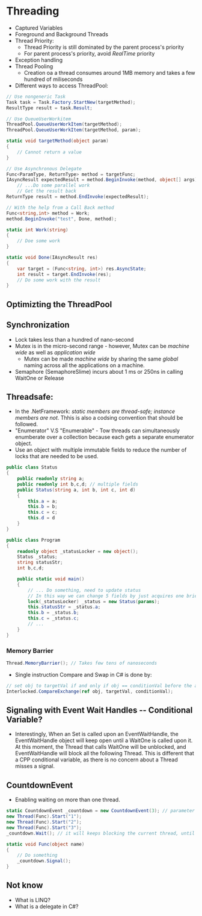 # Threading
* Captured Variables
* Foreground and Background Threads
* Thread Priority:
    * Thread Priority is still dominated by the parent process's priority
    * For parent process's priority, avoid _RealTime_ priority
* Exception handling
* Thread Pooling
    * Creation oa a thread consumes around 1MB memory and takes a few hundred of miliseconds
* Different ways to access ThreadPool:
```cs
// Use nongeneric Task
Task task = Task.Factory.StartNew(targetMethod);
ResultType result = task.Result;

// Use QueueUserWorkitem
ThreadPool.QueueUserWorkItem(targetMethod);
ThreadPool.QueueUserWorkItem(targetMethod, param);

static void targetMethod(object param)
{
    // Cannot return a value
}

// Use Asynchronous Delegate
Func<ParamType, ReturnType> method = targetFunc;
IAsyncResult expectedResult = method.BeginInvoke(method, object[] args);
    // ...Do some parallel work
    // Get the result back
ReturnType result = method.EndInvoke(expectedResult);

// With the help from a Call Back method
Func<string,int> method = Work;
method.BeginInvoke("test", Done, method);

static int Work(string) 
{
    // Doe some work
}

static void Done(IAsyncResult res)
{
    var target = (Func<string, int>) res.AsyncState;
    int result = target.EndInvoke(res);
    // Do some work with the result
}
```

## Optimizting the ThreadPool

## Synchronization
* Lock takes less than a hundred of nano-second
* Mutex is in the micro-second range - however, Mutex can be _machine wide_ as well as _application wide_
    * Mutex can be made _machine wide_ by sharing the same _global_ naming across all the applications on a machine.
* Semaphore (SemaphoreSlime) incurs about 1 ms or 250ns in calling WaitOne or Release

## Threadsafe:
* In the .NetFramework: _static members are thread-safe; instance members are not_. Thhis is also a codsing convention that should be followed.
* "Enumerator" V.S "Enumerable" - Tow threads can simultaneously enumberate over a collection because each gets a separate enumerator object.
* Use an object with multiple immutable fields to reduce the number of locks that are needed to be used.
```cs
public class Status
{
    public readonly string a;
    public readonly int b,c,d; // multiple fields
    public Status(string a, int b, int c, int d)
    {
        this.a = a;
        this.b = b;
        this.c = c;
        this.d = d
    }
}

public class Program
{
    readonly object _statusLocker = new object();
    Status _status;
    string statusStr;
    int b,c,d;

    public static void main()
    {
        // ... Do something, need to update status
        // In this way we can change 5 fields by just acquires one brief lock!!
        lock(_statusLocker) _status = new Status(params);
        this.statusStr = _status.a;
        this.b = _status.b;
        this.c = _status.c;
        // ...
    }
}
```

### Memory Barrier
```cs
Thread.MemoryBarrier(); // Takes few tens of nanoseconds
```
* Single instruction Compare and Swap in C# is done by:
```cs
// set obj to targetVal if and only if obj == conditionVal before the assignment
Interlocked.CompareExchange(ref obj, targetVal, conditionVal);
```

## Signaling with Event Wait Handles -- Conditional Variable?
* Interestingly, When an Set is called upon an EventWaitHandle, the EventWaitHandle object will keep open until a WaitOne is called upon it. At this moment, the Thread that calls WaitOne will be unblocked, and EventWaitHandle will block all the following Thread. This is different that a CPP conditional variable, as there is no concern about a Thread misses a signal.

## CountdownEvent
* Enabling waiting on more than one thread.
```cs
static CountdownEvent _countdown = new CountdownEvent(3); // parameter specifies the number of signals it expects to receive
new Thread(Func).Start("1");
new Thread(Func).Start("2");
new Thread(Func).Start("3");
_countdown.Wait(); // it will keeps blocking the current thread, until its countdown value reaches zero

static void Func(object name)
{
    // Do something
    _countdown.Signal();
}
```

## Not know
* What is LINQ?
* What is a delegate in C#?